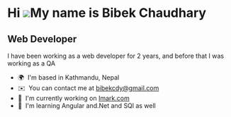 Hi ![](https://user-images.githubusercontent.com/18350557/176309783-0785949b-9127-417c-8b55-ab5a4333674e.gif)My name is Bibek Chaudhary
=======================================================================================================================================

Web Developer
-------------

I have been working as a web developer for 2 years, and before that I was working as a QA

* 🌍  I'm based in Kathmandu, Nepal
* ✉️  You can contact me at [bibekcdy@gmail.com](mailto:bibekcdy@gmail.com)
* 🚀  I'm currently working on [Imark.com](http://Imark.com)
* 🧠  I'm learning Angular and.Net and SQl as well
